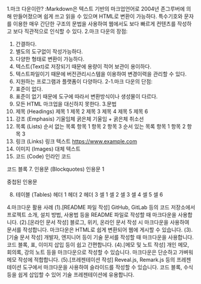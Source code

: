 1.마크 다운이란?
:Markdown은 텍스트 기반의 마크업언어로 2004년 존그루버에 의해 만들어졌으며 쉽게 쓰고 읽을 수 있으며 HTML로 변환이 가능하다. 특수기호와 문자를 이용한 매우 간단한 구조의 문법을 사용하여 웹에서도 보다 빠르게 컨텐츠를 작성하고 보다 직관적으로 인식할 수 있다.
2.마크 다운의 장점:
1. 간결하다.
2. 별도의 도구없이 작성가능하다.
3. 다양한 형태로 변환이 가능하다.
4. 텍스트(Text)로 저장되기 때문에 용량이 적어 보관이 용이하다.
5. 텍스트파일이기 때문에 버전관리시스템을 이용하여 변경이력을 관리할 수 있다.
6. 지원하는 프로그램과 플랫폼이 다양하다.
2-1.마크 다운의 단점:
1. 표준이 없다.
2. 표준이 없기 때문에 도구에 따라서 변환방식이나 생성물이 다르다.
3. 모든 HTML 마크업을 대신하지 못한다.
3.문법
1. 제목 (Headings)
제목 1
제목 2
제목 3
제목 4
제목 5
제목 6
2. 강조 (Emphasis)
기울임체
굵은체
기울임 + 굵은체
취소선
3. 목록 (Lists)
순서 없는 목록
항목 1
항목 2
항목 3
순서 있는 목록
항목 1
항목 2
항목 3
4. 링크 (Links)
링크 텍스트
https://www.example.com
5. 이미지 (Images)
대체 텍스트
6. 코드 (Code)
인라인 코드

코드 블록
7. 인용문 (Blockquotes)
인용문 1

중첩된 인용문

8. 테이블 (Tables)
헤더 1	헤더 2	헤더 3
셀 1	셀 2	셀 3
셀 4	셀 5	셀 6

4.마크다운 활용 사례
(1).[README 파일 작성]
    GitHub, GitLab 등의 코드 저장소에서 프로젝트 소개, 설치 방법, 사용법 등을 README 파일로 작성할 때 마크다운을 사용합니다.
(2).[온라인 문서 작성]
    블로그, 위키, 온라인 문서 작성 시 마크다운을 사용하여 문서를 작성합니다.
    마크다운은 HTML로 쉽게 변환되어 웹에 게시할 수 있습니다.
(3).[기술 문서 작성]
    개발자, 엔지니어 등이 기술 문서를 작성할 때 마크다운을 사용합니다.
    코드 블록, 표, 이미지 삽입 등이 쉽고 간편합니다.
(4).[메모 및 노트 작성]
    개인 메모, 회의록, 강의 노트 등을 마크다운으로 작성할 수 있습니다.
    마크다운은 단순하고 가벼워 메모 작성에 적합합니다.
(5).[프레젠테이션 작성]
    Reveal.js, Remark.js 등의 프레젠테이션 도구에서 마크다운을 사용하여 슬라이드를 작성할 수 있습니다.
    코드 블록, 수식 등을 쉽게 삽입할 수 있어 기술 프레젠테이션에 유용합니다.
